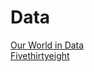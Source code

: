# Data

[Our World in Data](https://ourworldindata.org/) \
[Fivethirtyeight](https://github.com/fivethirtyeight/data)
